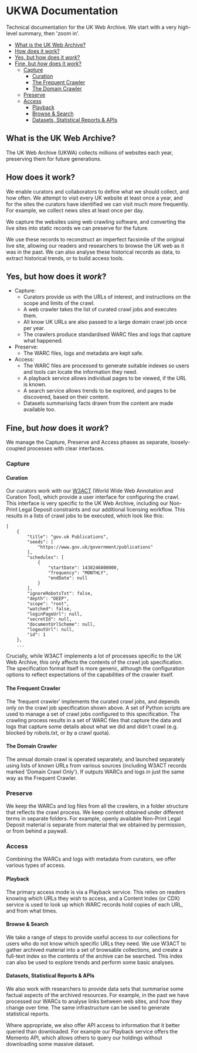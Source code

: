 UKWA Documentation
==================

Technical documentation for the UK Web Archive. We start with a very high-level summary, then 'zoom in'.

<!-- MarkdownTOC autolink=true bracket=round -->

- [What is the UK Web Archive?](#what-is-the-uk-web-archive)
- [How does it work?](#how-does-it-work)
- [Yes, but how does it _work_?](#yes-but-how-does-it-work)
- [Fine, but _how_ does it _work_?](#fine-but-how_-does-it-_work)
	- [Capture](#capture)
		- [Curation](#curation)
		- [The Frequent Crawler](#the-frequent-crawler)
		- [The Domain Crawler](#the-domain-crawler)
	- [Preserve](#preserve)
	- [Access](#access)
		- [Playback](#playback)
		- [Browse & Search](#browse--search)
		- [Datasets, Statistical Reports & APIs](#datasets-statistical-reports--apis)

<!-- /MarkdownTOC -->

<!--
See the [ukwa-documentation](https://github.com/ukwa/ukwa-documentation#ukwa-documentation) for an overview.
-->


What is the UK Web Archive?
---------------------------

The UK Web Archive (UKWA) collects millions of websites each year, preserving them for future generations.


How does it work?
-----------------

We enable curators and collaborators to define what we should collect, and how often. We attempt to visit every UK website at least once a year, and for the sites the curators have identified we can visit much more frequently. For example, we collect news sites at least once per day.

We capture the websites using web crawling software, and converting the live sites into static records we can preserve for the future.

We use these records to reconstruct an imperfect facsimile of the original live site, allowing our readers and researchers to browse the UK web as it was in the past. We can also analyse these historical records as data, to extract historical trends, or to build access tools.


Yes, but how does it _work_?
----------------------------

* Capture:
    * Curators provide us with the URLs of interest, and instructions on the scope and limits of the crawl.
    * A web crawler takes the list of curated crawl jobs and executes them.
    * All know UK URLs are also passed to a large domain crawl job once per year.
    * The crawlers produce standardised WARC files and logs that capture what happened.
* Preserve:
    * The WARC files, logs and metadata are kept safe.
* Access:
    * The WARC files are processed to generate suitable indexes so users and tools can locate the information they need.
    * A playback service allows individual pages to be viewed, if the URL is known.
    * A search service allows trends to be explored, and pages to be discovered, based on their content.
    * Datasets summarising facts drawn from the content are made available too.


Fine, but _how_ does it _work_?
-------------------------------

We manage the Capture, Preserve and Access phases as separate, loosely-coupled processes with clear interfaces.

### Capture

#### Curation 

Our curators work with our [W3ACT](https://github.com/ukwa/w3act) (World Wide Web Annotation and Curation Tool), which provide a user interface for configuring the crawl. This interface is very specific to the UK Web Archive, including our Non-Print Legal Deposit constraints and our additional licensing workflow. This results in a lists of crawl jobs to be executed, which look like this:

```
[
    {
        "title": "gov.uk Publications",
        "seeds": [
            "https://www.gov.uk/government/publications"
        ],
        "schedules": [
            {
                "startDate": 1438246800000,
                "frequency": "MONTHLY",
                "endDate": null
            }
        ],
        "ignoreRobotsTxt": false,
        "depth": "DEEP",
        "scope": "root",
        "watched": false,
        "loginPageUrl": null,
        "secretId": null,
        "documentUrlScheme": null,
        "logoutUrl": null,
        "id": 1
    },
    ...
 ```

Crucially, while W3ACT implements a lot of processes specific to the UK Web Archive, this only affects the contents of the crawl job specification. The specification format itself is more generic, although the configuration options to reflect expectations of the capabilities of the crawler itself.

#### The Frequent Crawler

The 'frequent crawler' implements the curated crawl jobs, and depends only on the crawl job specification shown above. A set of Python scripts are used to manage a set of crawl jobs configured to this specification. The crawling process results in a set of WARC files that capture the data and logs that capture some details about what we did and didn't crawl (e.g. blocked by robots.txt, or by a crawl quota).

#### The Domain Crawler

The annual domain crawl is operated separately, and launched separately using lists of known URLs from various sources (including W3ACT records marked 'Domain Crawl Only').  If outputs WARCs and logs in just the same way as the Frequent Crawler.

### Preserve

We keep the WARCs and log files from all the crawlers, in a folder structure that reflects the crawl process. We keep content obtained under different terms in separate folders. For example, openly available Non-Print Legal Deposit material is separate from material that we obtained by permission, or from behind a paywall.

### Access

Combining the WARCs and logs with metadata from curators, we offer various types of access.

#### Playback

The primary access mode is via a Playback service. This relies on readers knowing which URLs they wish to access, and a Content Index (or CDX) service is used to look up which WARC records hold copies of each URL, and from what times.

#### Browse & Search

We take a range of steps to provide useful access to our collections for users who do not know which specific URLs they need. We use W3ACT to gather archived material into a set of browsable collections, and create a full-text index so the contents of the archive can be searched. This index can also be used to explore trends and perform some basic analyses.

#### Datasets, Statistical Reports & APIs

We also work with researchers to provide data sets that summarise some factual aspects of the archived resources. For example, in the past we have processed our WARCs to analyse links between web sites, and how they change over time. The same infrastructure can be used to generate statistical reports.

Where appropriate, we also offer API access to information that it better queried than downloaded. For example our Playback service offers the Memento API, which allows others to query our holdings without downloading some massive dataset.



